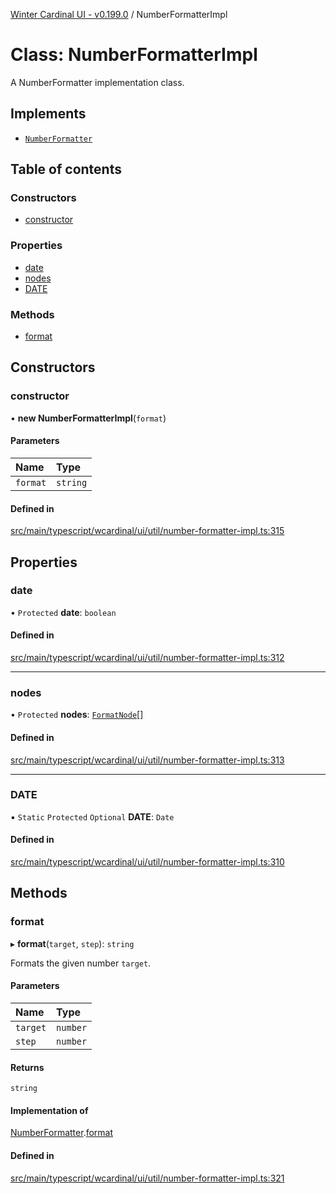 [Winter Cardinal UI - v0.199.0](../index.md) / NumberFormatterImpl

# Class: NumberFormatterImpl

A NumberFormatter implementation class.

## Implements

- [`NumberFormatter`](../interfaces/NumberFormatter.md)

## Table of contents

### Constructors

- [constructor](NumberFormatterImpl.md#constructor)

### Properties

- [date](NumberFormatterImpl.md#date)
- [nodes](NumberFormatterImpl.md#nodes)
- [DATE](NumberFormatterImpl.md#date)

### Methods

- [format](NumberFormatterImpl.md#format)

## Constructors

### constructor

• **new NumberFormatterImpl**(`format`)

#### Parameters

| Name | Type |
| :------ | :------ |
| `format` | `string` |

#### Defined in

[src/main/typescript/wcardinal/ui/util/number-formatter-impl.ts:315](https://github.com/winter-cardinal/winter-cardinal-ui/blob/v0.199.0/src/main/typescript/wcardinal/ui/util/number-formatter-impl.ts#L315)

## Properties

### date

• `Protected` **date**: `boolean`

#### Defined in

[src/main/typescript/wcardinal/ui/util/number-formatter-impl.ts:312](https://github.com/winter-cardinal/winter-cardinal-ui/blob/v0.199.0/src/main/typescript/wcardinal/ui/util/number-formatter-impl.ts#L312)

___

### nodes

• `Protected` **nodes**: [`FormatNode`](../interfaces/FormatNode.md)[]

#### Defined in

[src/main/typescript/wcardinal/ui/util/number-formatter-impl.ts:313](https://github.com/winter-cardinal/winter-cardinal-ui/blob/v0.199.0/src/main/typescript/wcardinal/ui/util/number-formatter-impl.ts#L313)

___

### DATE

▪ `Static` `Protected` `Optional` **DATE**: `Date`

#### Defined in

[src/main/typescript/wcardinal/ui/util/number-formatter-impl.ts:310](https://github.com/winter-cardinal/winter-cardinal-ui/blob/v0.199.0/src/main/typescript/wcardinal/ui/util/number-formatter-impl.ts#L310)

## Methods

### format

▸ **format**(`target`, `step`): `string`

Formats the given number `target`.

#### Parameters

| Name | Type |
| :------ | :------ |
| `target` | `number` |
| `step` | `number` |

#### Returns

`string`

#### Implementation of

[NumberFormatter](../interfaces/NumberFormatter.md).[format](../interfaces/NumberFormatter.md#format)

#### Defined in

[src/main/typescript/wcardinal/ui/util/number-formatter-impl.ts:321](https://github.com/winter-cardinal/winter-cardinal-ui/blob/v0.199.0/src/main/typescript/wcardinal/ui/util/number-formatter-impl.ts#L321)

